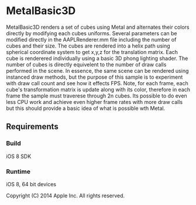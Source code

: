 # MetalBasic3D

MetalBasic3D renders a set of cubes using Metal and alternates their colors directly by modifying each cubes uniforms. Several parameters can be modified directly in the AAPLRenderer.mm file including the number of cubes and their size. The cubes are rendered into a helix path using spherical coordinate system to get x,y,z for the translation matrix. Each cube is renderered individually using a basic 3D phong lighting shader. The number of cubes is directly equivelent to the number of draw calls performed in the scene. In essence, the same scene can be rendered using instanced draw methods, but the purpose of this sample is to experiment with draw call count and see how it effects FPS. Note, for each frame, each cube's transformation matrix is update along with its color, therefore in each frame the sample must traverese through 2n cubes. Its possible to do even less CPU work and achieve even higher frame rates with more draw calls but this should provide a basic idea of what is possible wth Metal. 

## Requirements

### Build

iOS 8 SDK

### Runtime

iOS 8, 64 bit devices

Copyright (C) 2014 Apple Inc. All rights reserved.
